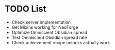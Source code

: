 # TODO List

- Check server implementation
- Get Mixins working for NeoForge
- Optimize Omniscient Obsidian spread
- Test Omniscient Obsidian spread rate
- Check achievement recipe unlocks actually work